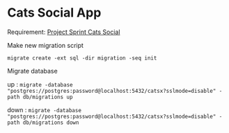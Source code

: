 # Cats Social App

Requirement: [Project Sprint Cats Social](https://openidea-projectsprint.notion.site/Cats-Social-9e7639a6a68748c38c67f81d9ab3c769)

Make new migration script

```migrate create -ext sql -dir migration -seq init```

Migrate database

up : ```migrate -database "postgres://postgres:password@localhost:5432/catsx?sslmode=disable" -path db/migrations up```

down : ```migrate -database "postgres://postgres:password@localhost:5432/catsx?sslmode=disable" -path db/migrations down```
